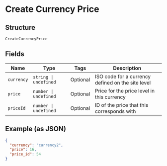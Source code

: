 
# Create Currency Price

## Structure

`CreateCurrencyPrice`

## Fields

| Name | Type | Tags | Description |
|  --- | --- | --- | --- |
| `currency` | `string \| undefined` | Optional | ISO code for a currency defined on the site level |
| `price` | `number \| undefined` | Optional | Price for the price level in this currency |
| `priceId` | `number \| undefined` | Optional | ID of the price that this corresponds with |

## Example (as JSON)

```json
{
  "currency": "currency2",
  "price": 16,
  "price_id": 54
}
```

